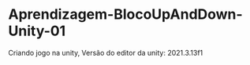# Aprendizagem-BlocoUpAndDown-Unity-01
Criando jogo na unity, Versão do editor da unity: 2021.3.13f1

